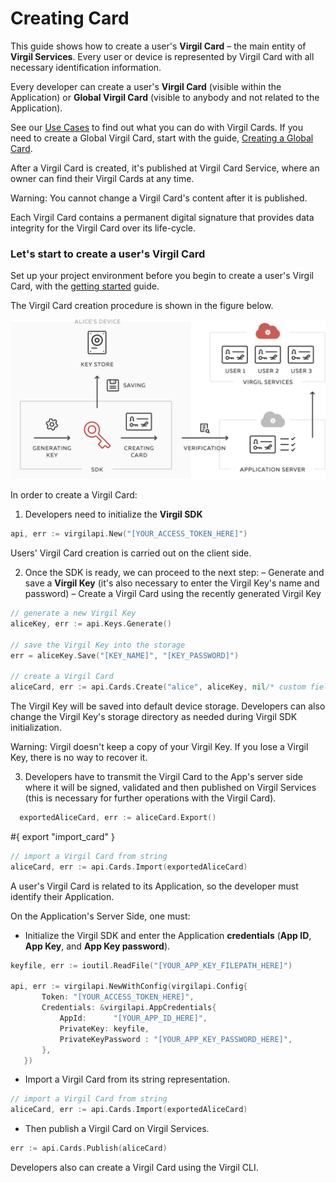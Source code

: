 # Creating Card

This guide shows how to create a user's **Virgil Card** – the main entity of **Virgil Services**. Every user or device is represented by Virgil Card with all necessary identification information.

Every developer can create a user's **Virgil Card** (visible within the Application) or **Global Virgil Card** (visible to anybody and not related to the Application).

See our [Use Cases](https://github.com/VirgilSecurity/virgil-sdk-go/tree/docs-review/documentation/get-started) to find out what you can do with Virgil Cards. If you need to create a Global Virgil Card, start with the guide, [Creating a Global Card](/documentation/guides/virgil-card/creating-global-card.md).

After a Virgil Card is created, it's published at Virgil Card Service, where an owner can find their Virgil Cards at any time.

Warning: You cannot change a Virgil Card's content after it is published.

Each Virgil Card contains a  permanent digital signature that provides data integrity for the Virgil Card over its life-cycle.



### Let's start to create a user's Virgil Card

Set up your project environment before you begin to create a user's Virgil Card, with the [getting started](/documentation/guides/configuration/client-configuration.md) guide.


The Virgil Card creation procedure is shown in the figure below.

![Virgil Card Generation](/documentation/img/Card_introduct.png "Create Virgil Card")


In order to create a Virgil Card:

1. Developers need to initialize the **Virgil SDK**

```go
api, err := virgilapi.New("[YOUR_ACCESS_TOKEN_HERE]")
```

Users' Virgil Card creation is carried out on the client side.

2. Once the SDK is ready, we can proceed to the next step:
  – Generate and save a **Virgil Key** (it's also necessary to enter the Virgil Key's name and password)
  – Create a Virgil Card using the recently generated Virgil Key


  ```go
  // generate a new Virgil Key
  aliceKey, err := api.Keys.Generate()

  // save the Virgil Key into the storage
  err = aliceKey.Save("[KEY_NAME]", "[KEY_PASSWORD]")

  // create a Virgil Card
  aliceCard, err := api.Cards.Create("alice", aliceKey, nil/* custom fields */)
  ```


The Virgil Key will be saved into default device storage. Developers can also change the Virgil Key's storage directory as needed during Virgil SDK initialization.

Warning: Virgil doesn't keep a copy of your Virgil Key. If you lose a Virgil Key, there is no way to recover it.

3. Developers have to transmit the Virgil Card to the App's server side where it will be signed, validated and then published on Virgil Services (this is necessary for further operations with the Virgil Card).

```go
  exportedAliceCard, err := aliceCard.Export()
```

#{ export "import_card" }
```go
// import a Virgil Card from string
aliceCard, err := api.Cards.Import(exportedAliceCard)
```

A user's Virgil Card is related to its Application, so the developer must identify their Application.

On the Application's Server Side, one must:

 - Initialize the Virgil SDK and enter the Application **credentials** (**App ID**, **App Key**, and **App Key password**).

 ```go
 keyfile, err := ioutil.ReadFile("[YOUR_APP_KEY_FILEPATH_HERE]")

 api, err := virgilapi.NewWithConfig(virgilapi.Config{
 		Token: "[YOUR_ACCESS_TOKEN_HERE]",
 		Credentials: &virgilapi.AppCredentials{
 			AppId:      "[YOUR_APP_ID_HERE]",
 			PrivateKey: keyfile,
 			PrivateKeyPassword : "[YOUR_APP_KEY_PASSWORD_HERE]",
 		},
 	})
 ```


-  Import a Virgil Card from its string representation.

```go
// import a Virgil Card from string
aliceCard, err := api.Cards.Import(exportedAliceCard)
```

-  Then publish a Virgil Card on Virgil Services.

```go
err := api.Cards.Publish(aliceCard)
```

Developers also can create a Virgil Card using the Virgil CLI.

